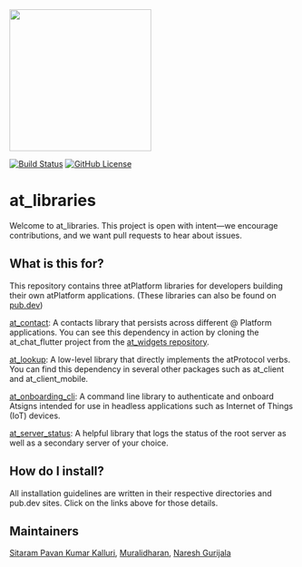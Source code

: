 <img width=250px src="https://atsign.dev/assets/img/@platform_logo_grey.svg?sanitize=true">

[![Build Status](https://github.com/atsign-foundation/at_libraries/actions/workflows/at_libraries.yaml/badge.svg?branch=trunk)](https://github.com/atsign-foundation/at_libraries/actions/workflows/at_libraries.yaml)
[![GitHub License](https://img.shields.io/badge/license-BSD3-blue.svg)](./LICENSE)

# at_libraries

Welcome to at_libraries. This project is open with intent—we encourage
contributions, and we want pull requests to hear about issues.


## What is this for?

This repository contains three atPlatform libraries for developers building
their own atPlatform applications. (These libraries can also be found on
[pub.dev](https://pub.dev/publishers/atsign.org/packages))

[at_contact](https://pub.dev/packages/at_contact): A contacts library that
persists across different @ Platform applications. You can see this dependency
in action by cloning the at_chat_flutter project from the
[at_widgets repository](https://github.com/atsign-foundation/at_widgets).

[at_lookup](https://pub.dev/packages/at_lookup): A low-level library that
directly implements the atProtocol verbs. You can find this dependency in
several other packages such as at_client and at_client_mobile.

[at_onboarding_cli](https://pub.dev/packages/at_onboarding_cli): A command
line library to authenticate and onboard Atsigns intended for use in
headless applications such as Internet of Things (IoT) devices.

[at_server_status](https://pub.dev/packages/at_server_status): A helpful
library that logs the status of the root server as well as a secondary
server of your choice.

## How do I install?

All installation guidelines are written in their respective directories
and pub.dev sites. Click on the links above for those details.

## Maintainers

[Sitaram Pavan Kumar Kalluri](https://github.com/kalluriramkumar), [Muralidharan](https://github.com/murali-shris), [Naresh Gurijala](https://github.com/naresh0689)
